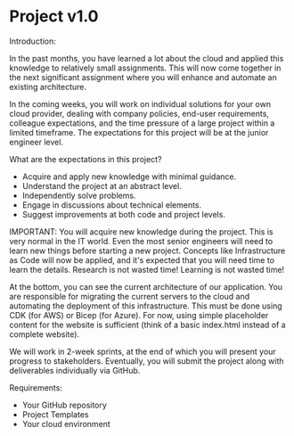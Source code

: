 # Project v1.0

Introduction:

In the past months, you have learned a lot about the cloud and applied this knowledge to relatively small assignments. This will now come together in the next significant assignment where you will enhance and automate an existing architecture.

In the coming weeks, you will work on individual solutions for your own cloud provider, dealing with company policies, end-user requirements, colleague expectations, and the time pressure of a large project within a limited timeframe. The expectations for this project will be at the junior engineer level.

What are the expectations in this project?

- Acquire and apply new knowledge with minimal guidance.
- Understand the project at an abstract level.
- Independently solve problems.
- Engage in discussions about technical elements.
- Suggest improvements at both code and project levels.

IMPORTANT: You will acquire new knowledge during the project. This is very normal in the IT world. Even the most senior engineers will need to learn new things before starting a new project. Concepts like Infrastructure as Code will now be applied, and it's expected that you will need time to learn the details. Research is not wasted time! Learning is not wasted time!

At the bottom, you can see the current architecture of our application. You are responsible for migrating the current servers to the cloud and automating the deployment of this infrastructure. This must be done using CDK (for AWS) or Bicep (for Azure). For now, using simple placeholder content for the website is sufficient (think of a basic index.html instead of a complete website).

We will work in 2-week sprints, at the end of which you will present your progress to stakeholders. Eventually, you will submit the project along with deliverables individually via GitHub.

Requirements:

- Your GitHub repository
- Project Templates
- Your cloud environment

